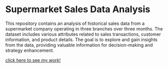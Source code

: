# Supermarket Sales Data Analysis
This repository contains an analysis of historical sales data from a supermarket company operating in three branches over three months. The dataset includes various attributes related to sales transactions, customer information, and product details. The goal is to explore and gain insights from the data, providing valuable information for decision-making and strategy enhancement.

[click here to see my work!](https://drive.google.com/file/d/19LZFUz0i2JSK-9vD_KSixeszFkj3tbsf/view?usp=sharing)
